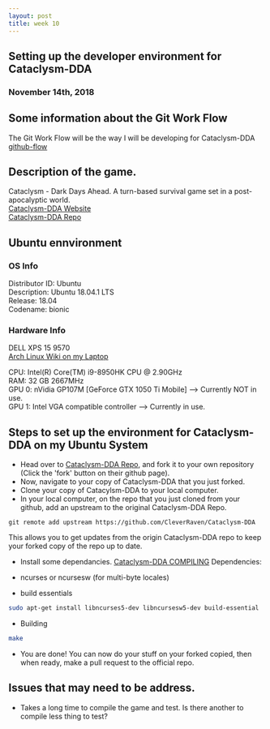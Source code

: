 ```yaml
---
layout: post
title: week 10
---
```



## Setting up the developer environment for Cataclysm-DDA
### November 14th, 2018

## Some information about the Git Work Flow
The Git Work Flow will be the way I will be developing for Cataclysm-DDA  
[github-flow](https://help.github.com/articles/github-flow/)  

## Description of the game.
Cataclysm - Dark Days Ahead. A turn-based survival game set in a post-apocalyptic world.  
[Cataclysm-DDA Website](https://cataclysmdda.org/)  
[Cataclysm-DDA Repo](https://github.com/CleverRaven/Cataclysm-DDA)  

## Ubuntu ennvironment
### OS Info
Distributor ID:	Ubuntu  
Description:	Ubuntu 18.04.1 LTS  
Release:	18.04  
Codename:	bionic  

### Hardware Info
DELL XPS 15 9570  
[Arch Linux Wiki on my Laptop](https://wiki.archlinux.org/index.php/Dell_XPS_15_9570)

CPU: Intel(R) Core(TM) i9-8950HK CPU @ 2.90GHz  
RAM: 32 GB 2667MHz   
GPU 0: nVidia GP107M [GeForce GTX 1050 Ti Mobile] --> Currently NOT in use.  
GPU 1: Intel VGA compatible controller --> Currently in use.  

## Steps to set up the environment for Cataclysm-DDA on my Ubuntu System
 * Head over to [Cataclysm-DDA Repo](https://github.com/CleverRaven/Cataclysm-DDA), and fork it to your own repository (Click the 'fork' button on their github page).
 * Now, navigate to your copy of Cataclysm-DDA that you just forked. 
 * Clone your copy of Catacylsm-DDA to your local computer.
 * In your local computer, on the repo that you just cloned from your github, add an upstream to the original Cataclysm-DDA Repo.
 ```git
 git remote add upstream https://github.com/CleverRaven/Cataclysm-DDA
 ``` 
 This allows you to get updates from the origin Cataclysm-DDA repo to keep your forked copy of the repo up to date.
 * Install some dependancies. [Cataclysm-DDA COMPILING](https://github.com/CleverRaven/Cataclysm-DDA/blob/master/COMPILING.md)
 Dependencies:

  * ncurses or ncursesw (for multi-byte locales)
  * build essentials
 ```sh
 sudo apt-get install libncurses5-dev libncursesw5-dev build-essential
 ```
 * Building
 ```sh
 make
 ```
 * You are done! You can now do your stuff on your forked copied, then when ready, make a pull request to the official repo.

## Issues that may need to be address.
 * Takes a long time to compile the game and test. Is there another to compile less thing to test?